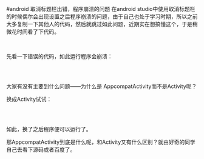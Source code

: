 #android 取消标题栏出错，程序崩溃的问题
在android studio中使用取消标题栏的时候偶尔会出现设置之后程序崩溃的问题，由于自己也处于学习时期，所以之前大多复制一下其他人的代码，然后就跳过如此问题，近期实在想搞懂这个，于是稍微花时间看了下代码。

 

先看一下错误的代码，如此运行程序会崩溃：

<img alt="" class="has" src="https://img-blog.csdn.net/20151011175837992?watermark/2/text/aHR0cDovL2Jsb2cuY3Nkbi5uZXQv/font/5a6L5L2T/fontsize/400/fill/I0JBQkFCMA==/dissolve/70/gravity/Center">

 

大家有没有主要到什么问题——为什么是 AppcompatActivity而不是Activity呢？

换成Activity试试：

<img alt="" class="has" src="https://img-blog.csdn.net/20151011180011820?watermark/2/text/aHR0cDovL2Jsb2cuY3Nkbi5uZXQv/font/5a6L5L2T/fontsize/400/fill/I0JBQkFCMA==/dissolve/70/gravity/Center">

 

如此，换了之后程序便可以运行了。

那AppcompatActivity到底是什么呢，和Activity又有什么区别？就由好奇的同学自己去看下源码或者百度了。

 